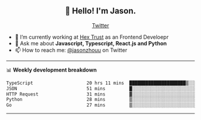 <h2 align="center">👋 Hello! I'm Jason.</h2>
<p align="center">
  <a href="https://twitter.com/jasonzhouu">Twitter</a>
</p>


- 🔭 I’m currently working at [Hex Trust](https://hextrust.com/) as an Frontend Develoepr
- 💬 Ask me about **Javascript, Typescript, React.js and Python**
- 📫 How to reach me: [@jasonzhouu](https://twitter.com/jasonzhouu) on Twitter

-------

📊 **Weekly development breakdown**
<!--START_SECTION:waka-->

```txt
TypeScript                    20 hrs 11 mins  █████████████████████▒░░░   85.57 %
JSON                          51 mins         █░░░░░░░░░░░░░░░░░░░░░░░░   03.65 %
HTTP Request                  31 mins         ▓░░░░░░░░░░░░░░░░░░░░░░░░   02.25 %
Python                        28 mins         ▒░░░░░░░░░░░░░░░░░░░░░░░░   01.99 %
Go                            27 mins         ▒░░░░░░░░░░░░░░░░░░░░░░░░   01.91 %
```

<!--END_SECTION:waka-->

-------
